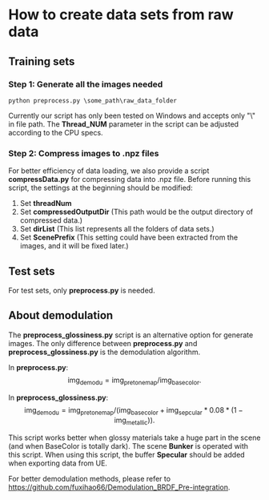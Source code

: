 # How to create data sets from raw data

## Training sets

### Step 1: Generate all the images needed
```
python preprocess.py \some_path\raw_data_folder
```
Currently our script has only been tested on Windows and accepts only "\\" in file path. The **Thread_NUM** parameter in the script can be adjusted according to the CPU specs.

### Step 2: Compress images to .npz files
For better efficiency of data loading, we also provide a script **compressData.py** for compressing data into .npz file. 
Before running this script, the settings at the beginning should be modified:
1. Set **threadNum**
2. Set **compressedOutputDir** (This path would be the output directory of compressed data.)
3. Set **dirList** (This list represents all the folders of data sets.)
4. Set **ScenePrefix** (This setting could have been extracted from the images, and it will be fixed later.)

## Test sets
For test sets, only **preprocess.py** is needed.


## About demodulation
The **preprocess_glossiness.py** script is an alternative option for generate images. The only difference between **preprocess.py** and **preprocess_glossiness.py** is the demodulation algorithm.

In **preprocess.py**:
$$
\text{img}_{\text{demodu}} = \text{img}_{\text{pretonemap}} / \text{img}_{\text{basecolor}}.
$$

In **preprocess_glossiness.py**:
$$
\text{img}_{\text{demodu}} = \text{img}_{\text{pretonemap}} / (\text{img}_{\text{basecolor}} + \text{img}_{\text{sepcular}} * 0.08 * ( 1 - \text{img}_{\text{metallic}} )).
$$



This script works better when glossy materials take a huge part in the scene (and when BaseColor is totally dark). The scene **Bunker** is operated with this script. When using this script, the buffer **Specular** should be added when exporting data from UE.

For better demodulation methods, please refer to https://github.com/fuxihao66/Demodulation_BRDF_Pre-integration.

